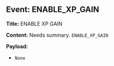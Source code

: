 ## Event: ENABLE_XP_GAIN

**Title:** ENABLE XP GAIN

**Content:**
Needs summary.
`ENABLE_XP_GAIN`

**Payload:**
- `None`